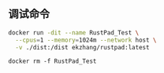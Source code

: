 ## 调试命令

```bash
docker run -dit --name RustPad_Test \
  --cpus=1 --memory=1024m --network host \
  -v ./dist:/dist ekzhang/rustpad:latest
```

```
docker rm -f RustPad_Test
```
